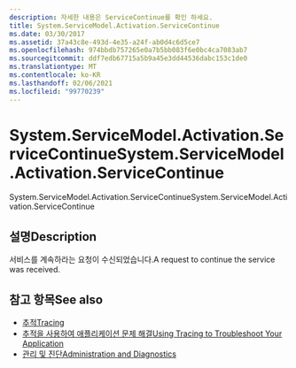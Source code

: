 ```yaml
---
description: 자세한 내용은 ServiceContinue를 확인 하세요.
title: System.ServiceModel.Activation.ServiceContinue
ms.date: 03/30/2017
ms.assetid: 37a43c8e-493d-4e35-a24f-ab0d4c6d5ce7
ms.openlocfilehash: 974bbdb757265e0a7b5bb083f6e0bc4ca7083ab7
ms.sourcegitcommit: ddf7edb67715a5b9a45e3dd44536dabc153c1de0
ms.translationtype: MT
ms.contentlocale: ko-KR
ms.lasthandoff: 02/06/2021
ms.locfileid: "99770239"
---
```

# <a name="systemservicemodelactivationservicecontinue"></a><span data-ttu-id="08f31-103">System.ServiceModel.Activation.ServiceContinue</span><span class="sxs-lookup"><span data-stu-id="08f31-103">System.ServiceModel.Activation.ServiceContinue</span></span>

<span data-ttu-id="08f31-104">System.ServiceModel.Activation.ServiceContinue</span><span class="sxs-lookup"><span data-stu-id="08f31-104">System.ServiceModel.Activation.ServiceContinue</span></span>  
  
## <a name="description"></a><span data-ttu-id="08f31-105">설명</span><span class="sxs-lookup"><span data-stu-id="08f31-105">Description</span></span>  

 <span data-ttu-id="08f31-106">서비스를 계속하라는 요청이 수신되었습니다.</span><span class="sxs-lookup"><span data-stu-id="08f31-106">A request to continue the service was received.</span></span>  
  
## <a name="see-also"></a><span data-ttu-id="08f31-107">참고 항목</span><span class="sxs-lookup"><span data-stu-id="08f31-107">See also</span></span>

- [<span data-ttu-id="08f31-108">추적</span><span class="sxs-lookup"><span data-stu-id="08f31-108">Tracing</span></span>](index.md)
- [<span data-ttu-id="08f31-109">추적을 사용하여 애플리케이션 문제 해결</span><span class="sxs-lookup"><span data-stu-id="08f31-109">Using Tracing to Troubleshoot Your Application</span></span>](using-tracing-to-troubleshoot-your-application.md)
- [<span data-ttu-id="08f31-110">관리 및 진단</span><span class="sxs-lookup"><span data-stu-id="08f31-110">Administration and Diagnostics</span></span>](../index.md)
